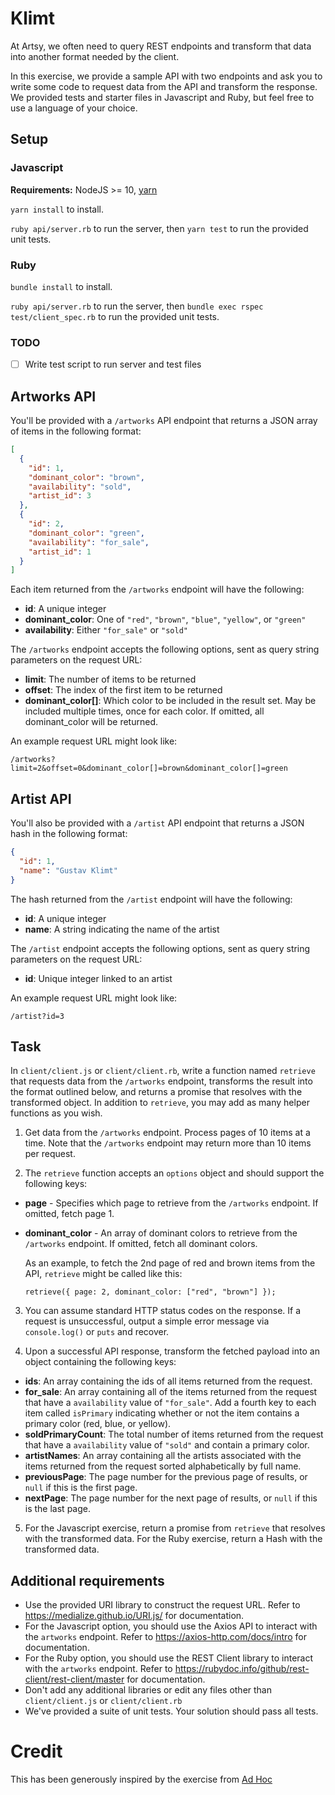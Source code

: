 # Klimt

At Artsy, we often need to query REST endpoints and transform that data into another format needed by the client.

In this exercise, we provide a sample API with two endpoints and ask you to write some code to request data from
the API and transform the response. We provided tests and starter files in Javascript and Ruby, but feel free to use a language of your choice.

## Setup

### Javascript

**Requirements:** NodeJS >= 10, [yarn](https://yarnpkg.com/en/docs/install)

`yarn install` to install.

`ruby api/server.rb` to run the server, then `yarn test` to run the provided unit tests.

### Ruby

`bundle install` to install.

`ruby api/server.rb` to run the server, then `bundle exec rspec test/client_spec.rb` to run the provided unit tests.


### TODO
- [ ] Write test script to run server and test files


## Artworks API

You'll be provided with a `/artworks` API endpoint that returns a JSON array of items in the following format:

```json
[
  {
    "id": 1,
    "dominant_color": "brown",
    "availability": "sold",
    "artist_id": 3
  },
  {
    "id": 2,
    "dominant_color": "green",
    "availability": "for_sale",
    "artist_id": 1
  }
]
```

Each item returned from the `/artworks` endpoint will have the following:

- **id**: A unique integer
- **dominant_color**: One of `"red"`, `"brown"`, `"blue"`, `"yellow"`, or `"green"`
- **availability**: Either `"for_sale"` or `"sold"`

The `/artworks` endpoint accepts the following options, sent as query string parameters on the request URL:

- **limit**: The number of items to be returned
- **offset**: The index of the first item to be returned
- **dominant_color[]**: Which color to be included in the result set. May be included multiple times, once for each color. If omitted, all dominant_color will be returned.

An example request URL might look like:

```
/artworks?limit=2&offset=0&dominant_color[]=brown&dominant_color[]=green
```

## Artist API

You'll also be provided with a `/artist` API endpoint that returns a JSON hash in the following format:

```json
{
  "id": 1,
  "name": "Gustav Klimt"
}
```

The hash returned from the `/artist` endpoint will have the following:

- **id**: A unique integer
- **name**: A string indicating the name of the artist

The `/artist` endpoint accepts the following options, sent as query string parameters on the request URL:

- **id**: Unique integer linked to an artist

An example request URL might look like:

```
/artist?id=3
```
## Task

In `client/client.js` or `client/client.rb`, write a function named `retrieve` that requests data from the `/artworks` endpoint, transforms the result into the format outlined below, and returns a promise that resolves with the transformed object. In addition to `retrieve`, you may add as many helper functions as you wish.

1. Get data from the `/artworks` endpoint. Process pages of 10 items at a time. Note that the `/artworks` endpoint may return more than 10 items per request.

2. The `retrieve` function accepts an `options` object and should support the following keys:

- **page** - Specifies which page to retrieve from the `/artworks` endpoint. If omitted, fetch page 1.
- **dominant_color** - An array of dominant colors to retrieve from the `/artworks` endpoint. If omitted, fetch all dominant colors.

  As an example, to fetch the 2nd page of red and brown items from the API, `retrieve` might be called like this:

  ```
  retrieve({ page: 2, dominant_color: ["red", "brown"] });
  ```

3. You can assume standard HTTP status codes on the response. If a request is unsuccessful, output a simple error message via `console.log()` or `puts` and recover.

4. Upon a successful API response, transform the fetched payload into an object containing the following keys:

- **ids**: An array containing the ids of all items returned from the request.
- **for_sale**: An array containing all of the items returned from the request that have a `availability` value of `"for_sale"`. Add a fourth key to each item called `isPrimary` indicating whether or not the item contains a primary color (red, blue, or yellow).
- **soldPrimaryCount**: The total number of items returned from the request that have a `availability` value of `"sold"` and contain a primary color.
- **artistNames**: An array containing all the artists associated with the items returned from the request sorted alphabetically by full name.
- **previousPage**: The page number for the previous page of results, or `null` if this is the first page.
- **nextPage**: The page number for the next page of results, or `null` if this is the last page.

5. For the Javascript exercise, return a promise from `retrieve` that resolves with the transformed data. For the Ruby exercise, return a Hash with the transformed data.

## Additional requirements

- Use the provided URI library to construct the request URL. Refer to https://medialize.github.io/URI.js/ for documentation.
- For the Javascript option, you should use the Axios API to interact with the `artworks` endpoint. Refer to https://axios-http.com/docs/intro for documentation.
- For the Ruby option, you should use the REST Client library to interact with the `artworks` endpoint. Refer to https://rubydoc.info/github/rest-client/rest-client/master for documentation.
- Don't add any additional libraries or edit any files other than `client/client.js` or `client/client.rb`
- We've provided a suite of unit tests. Your solution should pass all tests.

# Credit

This has been generously inspired by the exercise from [Ad Hoc](https://www.adhoc.team)
